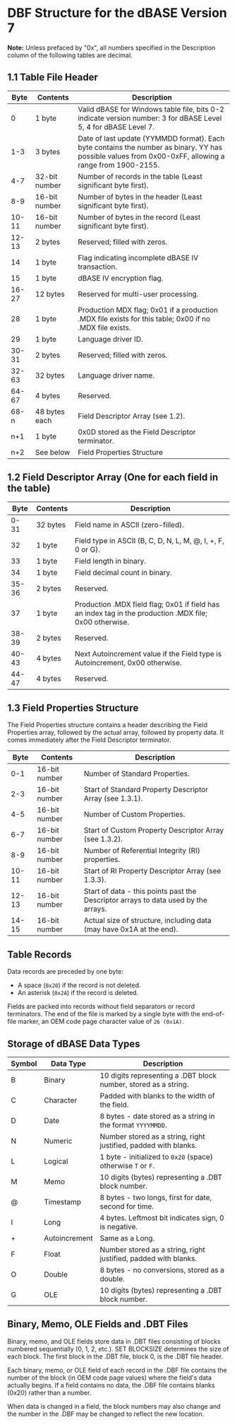 # DBF Structure for the dBASE Version 7

**Note:** Unless prefaced by "0x", all numbers specified in the Description column of the following tables are decimal.

## 1.1 Table File Header

| Byte  | Contents      | Description                                                                                                                                           |
|-------|---------------|-------------------------------------------------------------------------------------------------------------------------------------------------------|
| 0     | 1 byte        | Valid dBASE for Windows table file, bits 0-2 indicate version number: 3 for dBASE Level 5, 4 for dBASE Level 7.                                       |
| 1-3   | 3 bytes       | Date of last update (YYMMDD format). Each byte contains the number as binary. YY has possible values from 0x00-0xFF, allowing a range from 1900-2155. |
| 4-7   | 32-bit number | Number of records in the table (Least significant byte first).                                                                                        |
| 8-9   | 16-bit number | Number of bytes in the header (Least significant byte first).                                                                                         |
| 10-11 | 16-bit number | Number of bytes in the record (Least significant byte first).                                                                                         |
| 12-13 | 2 bytes       | Reserved; filled with zeros.                                                                                                                          |
| 14    | 1 byte        | Flag indicating incomplete dBASE IV transaction.                                                                                                      |
| 15    | 1 byte        | dBASE IV encryption flag.                                                                                                                             |
| 16-27 | 12 bytes      | Reserved for multi-user processing.                                                                                                                   |
| 28    | 1 byte        | Production MDX flag; 0x01 if a production .MDX file exists for this table; 0x00 if no .MDX file exists.                                               |
| 29    | 1 byte        | Language driver ID.                                                                                                                                   |
| 30-31 | 2 bytes       | Reserved; filled with zeros.                                                                                                                          |
| 32-63 | 32 bytes      | Language driver name.                                                                                                                                 |
| 64-67 | 4 bytes       | Reserved.                                                                                                                                             |
| 68-n  | 48 bytes each | Field Descriptor Array (see 1.2).                                                                                                                     |
| n+1   | 1 byte        | 0x0D stored as the Field Descriptor terminator.                                                                                                       |
| n+2   | See below     | Field Properties Structure                                                                                                                            |

## 1.2 Field Descriptor Array (One for each field in the table)

| Byte  | Contents | Description                                                                                             |
|-------|----------|---------------------------------------------------------------------------------------------------------|
| 0-31  | 32 bytes | Field name in ASCII (zero-filled).                                                                      |
| 32    | 1 byte   | Field type in ASCII (B, C, D, N, L, M, @, I, +, F, 0 or G).                                             |
| 33    | 1 byte   | Field length in binary.                                                                                 |
| 34    | 1 byte   | Field decimal count in binary.                                                                          |
| 35-36 | 2 bytes  | Reserved.                                                                                               |
| 37    | 1 byte   | Production .MDX field flag; 0x01 if field has an index tag in the production .MDX file; 0x00 otherwise. |
| 38-39 | 2 bytes  | Reserved.                                                                                               |
| 40-43 | 4 bytes  | Next Autoincrement value if the Field type is Autoincrement, 0x00 otherwise.                            |
| 44-47 | 4 bytes  | Reserved.                                                                                               |

## 1.3 Field Properties Structure

The Field Properties structure contains a header describing the Field Properties array, followed by the actual array,
followed by property data. It comes immediately after the Field Descriptor terminator.

| Byte  | Contents      | Description                                                                        |
|-------|---------------|------------------------------------------------------------------------------------|
| 0-1   | 16-bit number | Number of Standard Properties.                                                     |
| 2-3   | 16-bit number | Start of Standard Property Descriptor Array (see 1.3.1).                           |
| 4-5   | 16-bit number | Number of Custom Properties.                                                       |
| 6-7   | 16-bit number | Start of Custom Property Descriptor Array (see 1.3.2).                             |
| 8-9   | 16-bit number | Number of Referential Integrity (RI) properties.                                   |
| 10-11 | 16-bit number | Start of RI Property Descriptor Array (see 1.3.3).                                 |
| 12-13 | 16-bit number | Start of data - this points past the Descriptor arrays to data used by the arrays. |
| 14-15 | 16-bit number | Actual size of structure, including data (may have 0x1A at the end).               |

## Table Records

Data records are preceded by one byte:

- A space (`0x20`) if the record is not deleted.
- An asterisk (`0x2A`) if the record is deleted.

Fields are packed into records without field separators or record terminators. The end of the file is marked by a single
byte with the end-of-file marker, an OEM code page character value of `26 (0x1A)`.

## Storage of dBASE Data Types

| Symbol | Data Type     | Description                                                     |
|--------|---------------|-----------------------------------------------------------------|
| B      | Binary        | 10 digits representing a .DBT block number, stored as a string. |
| C      | Character     | Padded with blanks to the width of the field.                   |
| D      | Date          | 8 bytes - date stored as a string in the format `YYYYMMDD`.     |
| N      | Numeric       | Number stored as a string, right justified, padded with blanks. |
| L      | Logical       | 1 byte - initialized to `0x20` (space) otherwise `T` or `F`.    |
| M      | Memo          | 10 digits (bytes) representing a .DBT block number.             |
| @      | Timestamp     | 8 bytes - two longs, first for date, second for time.           |
| I      | Long          | 4 bytes. Leftmost bit indicates sign, 0 is negative.            |
| +      | Autoincrement | Same as a Long.                                                 |
| F      | Float         | Number stored as a string, right justified, padded with blanks. |
| O      | Double        | 8 bytes - no conversions, stored as a double.                   |
| G      | OLE           | 10 digits (bytes) representing a .DBT block number.             |

## Binary, Memo, OLE Fields and .DBT Files

Binary, memo, and OLE fields store data in .DBT files consisting of blocks numbered sequentially (0, 1, 2, etc.). SET
BLOCKSIZE determines the size of each block. The first block in the .DBT file, block 0, is the .DBT file header.

Each binary, memo, or OLE field of each record in the .DBF file contains the number of the block (in OEM code page
values) where the field's data actually begins. If a field contains no data, the .DBF file contains blanks (0x20) rather
than a number.

When data is changed in a field, the block numbers may also change and the number in the .DBF may be changed to reflect
the new location. 